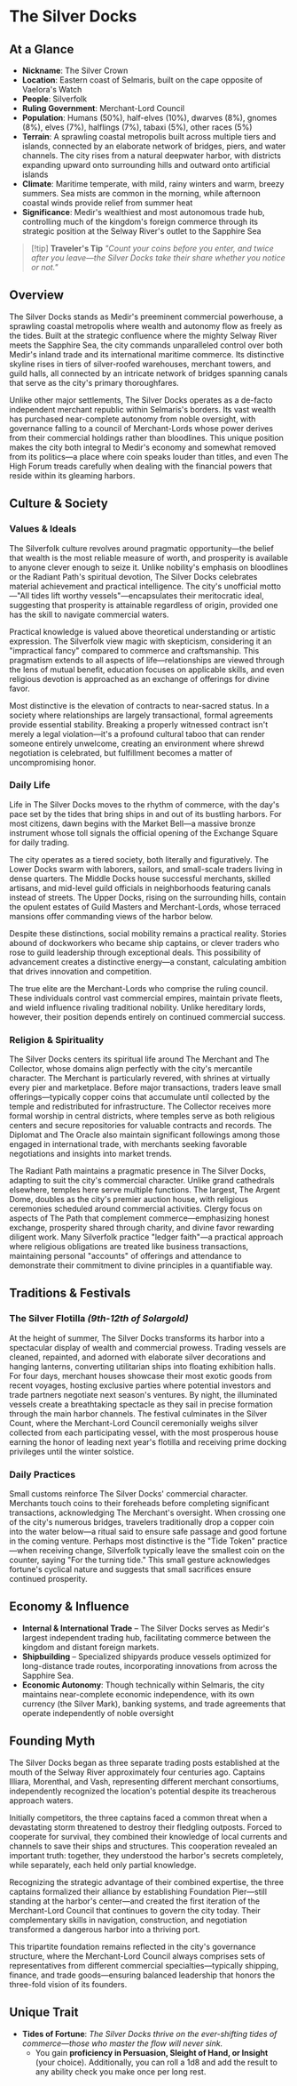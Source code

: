 # **The Silver Docks**

## **At a Glance**

- **Nickname**: The Silver Crown
- **Location**: Eastern coast of Selmaris, built on the cape opposite of Vaelora's Watch
- **People**: Silverfolk
- **Ruling Government**: Merchant-Lord Council
- **Population**: Humans (50%), half-elves (10%), dwarves (8%), gnomes (8%), elves (7%), halflings (7%), tabaxi (5%), other races (5%)
- **Terrain**: A sprawling coastal metropolis built across multiple tiers and islands, connected by an elaborate network of bridges, piers, and water channels. The city rises from a natural deepwater harbor, with districts expanding upward onto surrounding hills and outward onto artificial islands
- **Climate**: Maritime temperate, with mild, rainy winters and warm, breezy summers. Sea mists are common in the morning, while afternoon coastal winds provide relief from summer heat
- **Significance**: Medir's wealthiest and most autonomous trade hub, controlling much of the kingdom's foreign commerce through its strategic position at the Selway River's outlet to the Sapphire Sea

> [!tip] **Traveler's Tip**
> *"Count your coins before you enter, and twice after you leave—the Silver Docks take their share whether you notice or not."*

## **Overview**

The Silver Docks stands as Medir's preeminent commercial powerhouse, a sprawling coastal metropolis where wealth and autonomy flow as freely as the tides. Built at the strategic confluence where the mighty Selway River meets the Sapphire Sea, the city commands unparalleled control over both Medir's inland trade and its international maritime commerce. Its distinctive skyline rises in tiers of silver-roofed warehouses, merchant towers, and guild halls, all connected by an intricate network of bridges spanning canals that serve as the city's primary thoroughfares.

Unlike other major settlements, The Silver Docks operates as a de-facto independent merchant republic within Selmaris's borders. Its vast wealth has purchased near-complete autonomy from noble oversight, with governance falling to a council of Merchant-Lords whose power derives from their commercial holdings rather than bloodlines. This unique position makes the city both integral to Medir's economy and somewhat removed from its politics—a place where coin speaks louder than titles, and even The High Forum treads carefully when dealing with the financial powers that reside within its gleaming harbors.

## **Culture & Society**

### **Values & Ideals**

The Silverfolk culture revolves around pragmatic opportunity—the belief that wealth is the most reliable measure of worth, and prosperity is available to anyone clever enough to seize it. Unlike nobility's emphasis on bloodlines or the Radiant Path's spiritual devotion, The Silver Docks celebrates material achievement and practical intelligence. The city's unofficial motto—"All tides lift worthy vessels"—encapsulates their meritocratic ideal, suggesting that prosperity is attainable regardless of origin, provided one has the skill to navigate commercial waters.

Practical knowledge is valued above theoretical understanding or artistic expression. The Silverfolk view magic with skepticism, considering it an "impractical fancy" compared to commerce and craftsmanship. This pragmatism extends to all aspects of life—relationships are viewed through the lens of mutual benefit, education focuses on applicable skills, and even religious devotion is approached as an exchange of offerings for divine favor.

Most distinctive is the elevation of contracts to near-sacred status. In a society where relationships are largely transactional, formal agreements provide essential stability. Breaking a properly witnessed contract isn't merely a legal violation—it's a profound cultural taboo that can render someone entirely unwelcome, creating an environment where shrewd negotiation is celebrated, but fulfillment becomes a matter of uncompromising honor.

### **Daily Life**

Life in The Silver Docks moves to the rhythm of commerce, with the day's pace set by the tides that bring ships in and out of its bustling harbors. For most citizens, dawn begins with the Market Bell—a massive bronze instrument whose toll signals the official opening of the Exchange Square for daily trading.

The city operates as a tiered society, both literally and figuratively. The Lower Docks swarm with laborers, sailors, and small-scale traders living in dense quarters. The Middle Docks house successful merchants, skilled artisans, and mid-level guild officials in neighborhoods featuring canals instead of streets. The Upper Docks, rising on the surrounding hills, contain the opulent estates of Guild Masters and Merchant-Lords, whose terraced mansions offer commanding views of the harbor below.

Despite these distinctions, social mobility remains a practical reality. Stories abound of dockworkers who became ship captains, or clever traders who rose to guild leadership through exceptional deals. This possibility of advancement creates a distinctive energy—a constant, calculating ambition that drives innovation and competition.

The true elite are the Merchant-Lords who comprise the ruling council. These individuals control vast commercial empires, maintain private fleets, and wield influence rivaling traditional nobility. Unlike hereditary lords, however, their position depends entirely on continued commercial success.

### **Religion & Spirituality**

The Silver Docks centers its spiritual life around The Merchant and The Collector, whose domains align perfectly with the city's mercantile character. The Merchant is particularly revered, with shrines at virtually every pier and marketplace. Before major transactions, traders leave small offerings—typically copper coins that accumulate until collected by the temple and redistributed for infrastructure. The Collector receives more formal worship in central districts, where temples serve as both religious centers and secure repositories for valuable contracts and records. The Diplomat and The Oracle also maintain significant followings among those engaged in international trade, with merchants seeking favorable negotiations and insights into market trends.

The Radiant Path maintains a pragmatic presence in The Silver Docks, adapting to suit the city's commercial character. Unlike grand cathedrals elsewhere, temples here serve multiple functions. The largest, The Argent Dome, doubles as the city's premier auction house, with religious ceremonies scheduled around commercial activities. Clergy focus on aspects of The Path that complement commerce—emphasizing honest exchange, prosperity shared through charity, and divine favor rewarding diligent work. Many Silverfolk practice "ledger faith"—a practical approach where religious obligations are treated like business transactions, maintaining personal "accounts" of offerings and attendance to demonstrate their commitment to divine principles in a quantifiable way.

## **Traditions & Festivals**

### **The Silver Flotilla _(9th-12th of Solargold)_**

At the height of summer, The Silver Docks transforms its harbor into a spectacular display of wealth and commercial prowess. Trading vessels are cleaned, repainted, and adorned with elaborate silver decorations and hanging lanterns, converting utilitarian ships into floating exhibition halls. For four days, merchant houses showcase their most exotic goods from recent voyages, hosting exclusive parties where potential investors and trade partners negotiate next season's ventures. By night, the illuminated vessels create a breathtaking spectacle as they sail in precise formation through the main harbor channels. The festival culminates in the Silver Count, where the Merchant-Lord Council ceremonially weighs silver collected from each participating vessel, with the most prosperous house earning the honor of leading next year's flotilla and receiving prime docking privileges until the winter solstice.

### **Daily Practices**

Small customs reinforce The Silver Docks' commercial character. Merchants touch coins to their foreheads before completing significant transactions, acknowledging The Merchant's oversight. When crossing one of the city's numerous bridges, travelers traditionally drop a copper coin into the water below—a ritual said to ensure safe passage and good fortune in the coming venture. Perhaps most distinctive is the "Tide Token" practice—when receiving change, Silverfolk typically leave the smallest coin on the counter, saying "For the turning tide." This small gesture acknowledges fortune's cyclical nature and suggests that small sacrifices ensure continued prosperity.

## **Economy & Influence**

- **Internal & International Trade** – The Silver Docks serves as Medir's largest independent trading hub, facilitating commerce between the kingdom and distant foreign markets.
- **Shipbuilding** – Specialized shipyards produce vessels optimized for long-distance trade routes, incorporating innovations from across the Sapphire Sea.
- **Economic Autonomy**: Though technically within Selmaris, the city maintains near-complete economic independence, with its own currency (the Silver Mark), banking systems, and trade agreements that operate independently of noble oversight

## **Founding Myth**

The Silver Docks began as three separate trading posts established at the mouth of the Selway River approximately four centuries ago. Captains Illiara, Morenthal, and Vash, representing different merchant consortiums, independently recognized the location's potential despite its treacherous approach waters.

Initially competitors, the three captains faced a common threat when a devastating storm threatened to destroy their fledgling outposts. Forced to cooperate for survival, they combined their knowledge of local currents and channels to save their ships and structures. This cooperation revealed an important truth: together, they understood the harbor's secrets completely, while separately, each held only partial knowledge.

Recognizing the strategic advantage of their combined expertise, the three captains formalized their alliance by establishing Foundation Pier—still standing at the harbor's center—and created the first iteration of the Merchant-Lord Council that continues to govern the city today. Their complementary skills in navigation, construction, and negotiation transformed a dangerous harbor into a thriving port.

This tripartite foundation remains reflected in the city's governance structure, where the Merchant-Lord Council always comprises sets of representatives from different commercial specialties—typically shipping, finance, and trade goods—ensuring balanced leadership that honors the three-fold vision of its founders.

## **Unique Trait**

- **Tides of Fortune**: _The Silver Docks thrive on the ever-shifting tides of commerce—those who master the flow will never sink._
	- You gain **proficiency in Persuasion, Sleight of Hand, or Insight** (your choice). Additionally, you can roll a 1d8 and add the result to any ability check you make once per long rest.